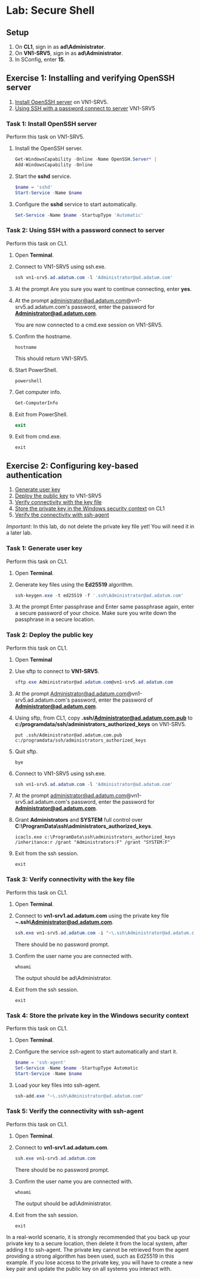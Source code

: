 # Lab: Secure Shell

## Setup

1. On **CL1**, sign in as **ad\Administrator**.
1. On **VN1-SRV5**, sign in as **ad\Administrator**.
1. In SConfig, enter **15**.

## Exercise 1: Installing and verifying OpenSSH server

1. [Install OpenSSH server](#task-1-install-openssh-server) on VN1-SRV5.
1. [Using SSH with a password connect to server](#task-2-using-ssh-with-a-password-connect-to-server) VN1-SRV5

### Task 1: Install OpenSSH server

Perform this task on VN1-SRV5.

1. Install the OpenSSH server.

    ````powershell
    Get-WindowsCapability -Online -Name OpenSSH.Server* |
    Add-WindowsCapability -Online
    ````

1. Start the **sshd** service.

    ````powershell
    $name = 'sshd'
    Start-Service -Name $name
    ````

1. Configure the **sshd** service to start automatically.

    ````powershell
    Set-Service -Name $name -StartupType 'Automatic'
    ````

### Task 2: Using SSH with a password connect to server

Perform this task on CL1.

1. Open **Terminal**.
1. Connect to VN1-SRV5 using ssh.exe.

    ````powershell
    ssh vn1-srv5.ad.adatum.com -l 'Administrator@ad.adatum.com'
    ````

1. At the prompt Are you sure you want to continue connecting, enter **yes**.
1. At the prompt administrator@ad.adatum.com@vn1-srv5.ad.adatum.com's password, enter the password for **Administrator@ad.adatum.com**.

    You are now connected to a cmd.exe session on VN1-SRV5.

1. Confirm the hostname.

    ````shell
    hostname
    ````

    This should return VN1-SRV5.

1. Start PowerShell.

    ````shell
    powershell
    ````

1. Get computer info.

    ````powershell
    Get-ComputerInfo
    ````

1. Exit from PowerShell.

    ````powershell
    exit
    ````

1. Exit from cmd.exe.

    ````shell
    exit
    ````

## Exercise 2: Configuring key-based authentication

1. [Generate user key](#task-1-generate-user-key)
1. [Deploy the public key](#task-2-deploy-the-public-key) to VN1-SRV5
1. [Verify connectivity with the key file](#task-3-verify-connectivity-with-the-key-file)
1. [Store the private key in the Windows security context](#task-4-store-the-private-key-in-the-windows-security-context) on CL1
1. [Verify the connectivity with ssh-agent](#task-5-verify-the-connectivity-with-ssh-agent)

*Important*: In this lab, do not delete the private key file yet! You will need it in a later lab.


### Task 1: Generate user key

Perform this task on CL1.

1. Open **Terminal**.
1. Generate key files using the **Ed25519** algorithm.

    ````powershell
    ssh-keygen.exe -t ed25519 -f '.ssh\Administrator@ad.adatum.com'
    ````

1. At the prompt Enter passphrase and Enter same passphrase again, enter a secure password of your choice. Make sure you write down the passphrase in a secure location.

### Task 2: Deploy the public key

Perform this task on CL1.

1. Open **Terminal**
1. Use sftp to connect to **VN1-SRV5**.

    ````powershell
    sftp.exe Administrator@ad.adatum.com@vn1-srv5.ad.adatum.com
    ````

1. At the prompt Administrator@ad.adatum.com@vn1-srv5.ad.adatum.com's password, enter the password of **Administrator@ad.adatum.com**.

1. Using sftp, from CL1, copy **.ssh/Administrator@ad.adatum.com.pub** to **c:/programdata/ssh/administrators_authorized_keys** on VN1-SRV5.

    ````shell
    put .ssh/Administrator@ad.adatum.com.pub c:/programdata/ssh/administrators_authorized_keys
    ````

1. Quit sftp.

    ````shell
    bye
    ````

1. Connect to VN1-SRV5 using ssh.exe.

    ````powershell
    ssh vn1-srv5.ad.adatum.com -l 'Administrator@ad.adatum.com'
    ````

1. At the prompt administrator@ad.adatum.com@vn1-srv5.ad.adatum.com's password, enter the password for **Administrator@ad.adatum.com**.

1. Grant **Administrators** and **SYSTEM** full control over **C:\\ProgramData\\ssh\\administrators_authorized_keys**.

    ````shell
    icacls.exe c:\ProgramData\ssh\administrators_authorized_keys /inheritance:r /grant "Administrators:F" /grant "SYSTEM:F"
    ````

1. Exit from the ssh session.

    ````shell
    exit
    ````

### Task 3: Verify connectivity with the key file

Perform this task on CL1.

1. Open **Terminal**.
1. Connect to **vn1-srv1.ad.adatum.com** using the private key file **~\.ssh\Administrator@ad.adatum.com**.

    ````powershell
    ssh.exe vn1-srv5.ad.adatum.com -i "~\.ssh\Administrator@ad.adatum.com"
    ````

    There should be no password prompt.

1. Confirm the user name you are connected with.

    ````shell
    whoami
    ````

    The output should be ad\Administrator.

1. Exit from the ssh session.

    ````shell
    exit
    ````

### Task 4: Store the private key in the Windows security context

Perform this task on CL1.

1. Open **Terminal**.
1. Configure the service ssh-agent to start automatically and start it.

    ````powershell
    $name = 'ssh-agent'
    Set-Service -Name $name -StartupType Automatic
    Start-Service -Name $name
    ````

1. Load your key files into ssh-agent.

    ````powershell
    ssh-add.exe "~\.ssh\Administrator@ad.adatum.com"
    ````

### Task 5: Verify the connectivity with ssh-agent

Perform this task on CL1.

1. Open **Terminal**.
1. Connect to **vn1-srv1.ad.adatum.com**.

    ````powershell
    ssh.exe vn1-srv5.ad.adatum.com
    ````

    There should be no password prompt.

1. Confirm the user name you are connected with.

    ````shell
    whoami
    ````

    The output should be ad\Administrator.

1. Exit from the ssh session.

    ````shell
    exit
    ````

In a real-world scenario, it is strongly recommended that you back up your private key to a secure location, then delete it from the local system, after adding it to ssh-agent. The private key cannot be retrieved from the agent providing a strong algorithm has been used, such as Ed25519 in this example. If you lose access to the private key, you will have to create a new key pair and update the public key on all systems you interact with.